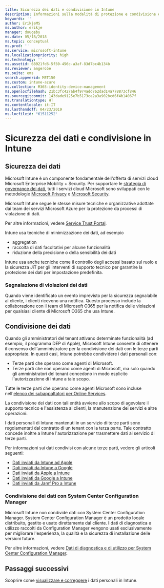 ```yaml
---
title: Sicurezza dei dati e condivisione in Intune
description: Informazioni sulla modalità di protezione e condivisione dei dati personali in Intune.
keywords: ''
author: ErikjeMS
ms.author: erikje
manager: dougeby
ms.date: 05/18/2018
ms.topic: conceptual
ms.prod: ''
ms.service: microsoft-intune
ms.localizationpriority: high
ms.technology: ''
ms.assetid: 68921fd6-5f50-456c-a3af-83d7bc4b134b
ms.reviewer: angerobe
ms.suite: ems
search.appverid: MET150
ms.custom: intune-azure
ms.collection: M365-identity-device-management
ms.openlocfilehash: 21bc3fc427ab4f974add762dad14a778873cf846
ms.sourcegitcommit: 143dade9125e7b5173ca2a3a902bcd6f4b14067f
ms.translationtype: HT
ms.contentlocale: it-IT
ms.lasthandoff: 04/23/2019
ms.locfileid: "61511252"
---
```

# <a name="data-security-and-sharing-in-intune"></a>Sicurezza dei dati e condivisione in Intune


## <a name="data-security"></a>Sicurezza dei dati

Microsoft Intune è un componente fondamentale dell'offerta di servizi cloud Microsoft Enterprise Mobility + Security. Per supportare le [strategia di governance dei dati](https://www.microsoft.com/en-us/TrustCenter/Security/default.aspx), tutti i servizi cloud Microsoft sono sviluppati con le metodologie [Microsoft Privacy](https://www.microsoft.com/en-us/trustcenter/privacy) e [Microsoft Security](https://www.microsoft.com/en-us/trustcenter/security/).  

Microsoft Intune segue le stesse misure tecniche e organizzative adottate dai team dei servizi Microsoft Azure per la protezione da processi di violazione di dati.

Per altre informazioni, vedere [Service Trust Portal](https://www.microsoft.com/en-us/TrustCenter/stp).

Intune usa tecniche di minimizzazione dei dati, ad esempio

- aggregation
- raccolta di dati facoltativi per alcune funzionalità
- riduzione della precisione o della sensibilità dei dati

Intune usa anche tecniche come il controllo degli accessi basato sul ruolo e la sicurezza JiT per gli interventi di supporto tecnico per garantire la protezione dei dati per impostazione predefinita. 

### <a name="data-breach-reporting"></a>Segnalazione di violazioni dei dati

Quando viene identificato un evento imprevisto per la sicurezza segnalabile al cliente, i clienti ricevono una notifica. Questo processo include la collaborazione con il team di Microsoft O365 per la notifica delle violazioni per qualsiasi cliente di Microsoft O365 che usa Intune.

## <a name="data-sharing"></a>Condivisione dei dati

Quando gli amministratori del tenant attivano determinate funzionalità (ad esempio, il programma DEP di Apple), Microsoft Intune consente di ottenere il consenso dell'amministratore per la condivisione dei dati con le terze parti appropriate. In questi casi, Intune potrebbe condividere i dati personali con:

- Terze parti che operano come agenti di Microsoft.
- Terze parti che non operano come agenti di Microsoft, ma solo quando gli amministratori del tenant concedono in modo esplicito l'autorizzazione di Intune a tale scopo.

Tutte le terze parti che operano come agenti Microsoft sono incluse nell'[elenco dei subappaltatori per Online Services](https://aka.ms/Online_Serv_Subcontractor_List).

La condivisione dei dati con tali entità avviene allo scopo di agevolare il supporto tecnico e l'assistenza ai clienti, la manutenzione dei servizi e altre operazioni.

I dati personali di Intune mantenuti in un servizio di terze parti sono regolamentati dal contratto di un tenant con la terza parte. Tale contratto concede inoltre a Intune l'autorizzazione per trasmettere dati al servizio di terze parti.  

Per informazioni sui dati condivisi con alcune terze parti, vedere gli articoli seguenti:
- [Dati inviati da Intune ad Apple](data-intune-sends-to-apple.md)
- [Dati inviati da Intune a Google](data-intune-sends-to-google.md)
- [Dati inviati da Apple a Intune](data-apple-sends-to-intune.md)
- [Dati inviati da Google a Intune](data-google-sends-to-intune.md)
- [Dati inviati da Jamf Pro a Intune](data-jamf-sends-to-intune.md)

### <a name="system-center-configuration-manager-data-sharing"></a>Condivisione dei dati con System Center Configuration Manager

Microsoft Intune non condivide dati con System Center Configuration Manager. System Center Configuration Manager è un prodotto locale distribuito, gestito e usato direttamente dal cliente. I dati di diagnostica e utilizzo raccolti da Configuration Manager vengono usati esclusivamente per migliorare l'esperienza, la qualità e la sicurezza di installazione delle versioni future.

Per altre informazioni, vedere [Dati di diagnostica e di utilizzo per System Center Configuration Manager](https://docs.microsoft.com/sccm/core/plan-design/diagnostics/diagnostics-and-usage-data.md). 


## <a name="next-steps"></a>Passaggi successivi

Scoprire come [visualizzare e correggere](privacy-data-view-correct.md) i dati personali in Intune.
